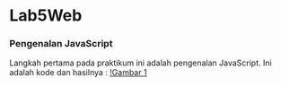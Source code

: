 # Lab5Web
### Pengenalan JavaScript
Langkah pertama pada praktikum ini adalah pengenalan JavaScript. Ini adalah kode dan hasilnya :
[!Gambar 1](screenshoot/ss1.png)
